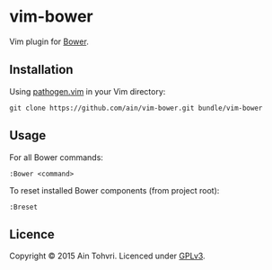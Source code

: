 # vim-bower

Vim plugin for [Bower](http://bower.io).

## Installation

Using [pathogen.vim](https://github.com/tpope/vim-pathogen) in your Vim
directory:

    git clone https://github.com/ain/vim-bower.git bundle/vim-bower

## Usage

For all Bower commands:

    :Bower <command>

To reset installed Bower components (from project root):

    :Breset

## Licence

Copyright © 2015 Ain Tohvri. Licenced under [GPLv3](LICENSE).